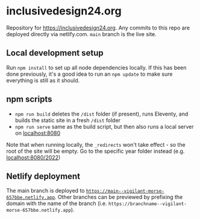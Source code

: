 # inclusivedesign24.org

Repository for https://inclusivedesign24.org. Any commits to this repo are deployed directly via netlify.com. `main` branch is the live site.

## Local development setup

Run `npm install` to set up all node dependencies locally. If this has been done previously, it's a good idea to run an `npm update` to make sure everything is still as it should.

## npm scripts

* `npm run build` deletes the `/dist` folder (if present), runs Eleventy, and builds the static site in a fresh `/dist` folder
* `npm run serve` same as the build script, but then also runs a local server on [localhost:8080](http://localhost:8080)

Note that when running locally, the `_redirects` won't take effect - so the root of the site will be empty. Go to the specific year folder instead (e.g. [localhost:8080/2022](http://localhost:8080/2022))

## Netlify deployment

The main branch is deployed to [`https://main--vigilant-morse-657bbe.netlify.app`](https://main--vigilant-morse-657bbe.netlify.app). Other branches can be previewed by prefixing the domain with the name of the branch (i.e. `https://branchname--vigilant-morse-657bbe.netlify.app`).
